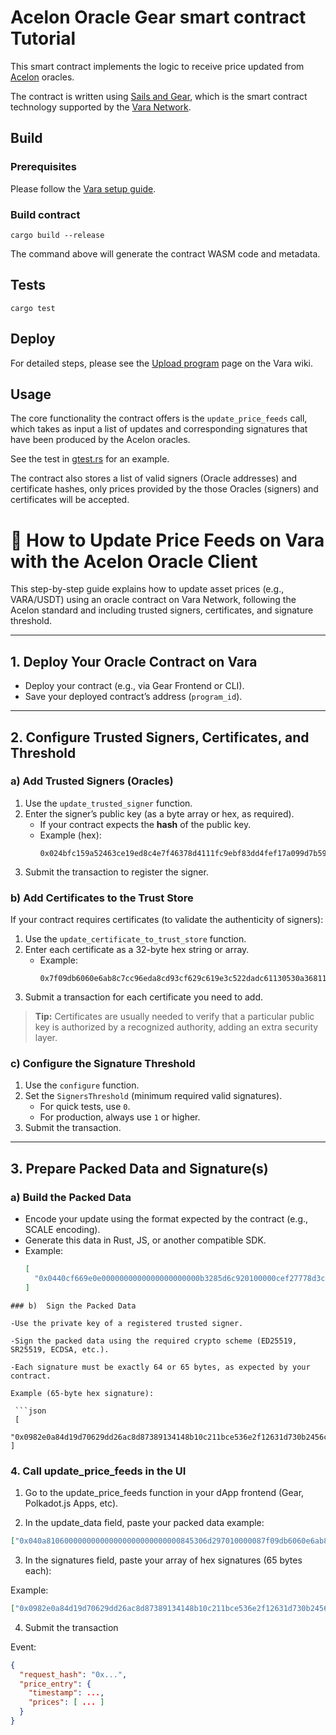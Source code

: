 # Acelon Oracle Gear smart contract Tutorial

This smart contract implements the logic to receive price updated from [Acelon](https://acelon.io/) oracles.

The contract is written using [Sails and Gear](https://wiki.vara.network/docs/build), which is the smart contract technology supported by the [Vara Network](https://vara.network/).

## Build

### Prerequisites

Please follow the [Vara setup guide](https://wiki.vara.network/docs/getting-started-in-5-minutes).

### Build contract

```shell
cargo build --release
```

The command above will generate the contract WASM code and metadata.

## Tests

```shell
cargo test
```

## Deploy

For detailed steps, please see the [Upload program](https://wiki.vara.network/docs/build/deploy) page on the Vara wiki.

## Usage

The core functionality the contract offers is the `update_price_feeds` call, which takes as input a list of updates and corresponding signatures that have been produced by the Acelon oracles.

See the test in [gtest.rs](tests/gtest.rs) for an example.

The contract also stores a list of valid signers (Oracle addresses) and certificate hashes, only prices provided by the those Oracles (signers) and certificates will be accepted.

# 🦾 How to Update Price Feeds on Vara with the Acelon Oracle Client

This step-by-step guide explains how to update asset prices (e.g., VARA/USDT) using an oracle contract on Vara Network, following the Acelon standard and including trusted signers, certificates, and signature threshold.

---

## 1. Deploy Your Oracle Contract on Vara

- Deploy your contract (e.g., via Gear Frontend or CLI).
- Save your deployed contract’s address (`program_id`).

---

## 2. Configure Trusted Signers, Certificates, and Threshold

### a) Add Trusted Signers (Oracles)

1. Use the `update_trusted_signer` function.
2. Enter the signer’s public key (as a byte array or hex, as required).
   - If your contract expects the **hash** of the public key.
   - Example (hex):  
     ```
     0x024bfc159a52463ce19ed8c4e7f46378d4111fc9ebf83dd4fef17a099d7b5937cb
     ```
3. Submit the transaction to register the signer.

### b) Add Certificates to the Trust Store

If your contract requires certificates (to validate the authenticity of signers):

1. Use the `update_certificate_to_trust_store` function.
2. Enter each certificate as a 32-byte hex string or array.
   - Example:
     ```
     0x7f09db6060e6ab8c7cc96eda8cd93cf629c619e3c522dadc61130530a3681140
     ```
3. Submit a transaction for each certificate you need to add.

> **Tip:** Certificates are usually needed to verify that a particular public key is authorized by a recognized authority, adding an extra security layer.

### c) Configure the Signature Threshold

1. Use the `configure` function.
2. Set the `SignersThreshold` (minimum required valid signatures).
   - For quick tests, use `0`.
   - For production, always use `1` or higher.
3. Submit the transaction.

---

## 3. Prepare Packed Data and Signature(s)

### a) Build the Packed Data

- Encode your update using the format expected by the contract (e.g., SCALE encoding).
- Generate this data in Rust, JS, or another compatible SDK.
- Example:
  ```json
  [
    "0x0440cf669e0e0000000000000000000000b3285d6c920100000cef27778d3c1f3546d7c49fe18aa7c2559a11171df720b9b4230dc2758bb2603e4795062d13e1ed971c6b6e5699764681e4d090bad39a7ef367cc9cb705652384b75b095dc5d2a59f082ef17d0c64104aaeab321bb0a49a26b9b27a59792fce80dd450ee6601d873d2d381d738d87a131f5605ec30c6adbc9138b79f2dfd6f3dc"
  ]
 ```
### b)  Sign the Packed Data

-Use the private key of a registered trusted signer.

-Sign the packed data using the required crypto scheme (ED25519, SR25519, ECDSA, etc.).

-Each signature must be exactly 64 or 65 bytes, as expected by your contract.

Example (65-byte hex signature):

  ```json
  [
  "0x0982e0a84d19d70629dd26ac8d87389134148b10c211bce536e2f12631d730b2456cc7e17da46927baf6a5dee4d669e7f89bf97edef59f8a8c792f50740645931c0000"
]
   ```

### 4.  Call update_price_feeds in the UI

1. Go to the update_price_feeds function in your dApp frontend (Gear, Polkadot.js Apps, etc).

2. In the update_data field, paste your packed data example:
```json
["0x040a810600000000000000000000000000845306d297010000087f09db6060e6ab8c7cc96eda8cd93cf629c619e3c522dadc61130530a3681140d01c1a02125c916f90b158105a9d3cd02c4683f6df4da6decd183560a95f56bac7d60632fe55f42dfc753a8fa1526293ff5808845da7c1e3b3fab0e7ca6a9675"]

```

3. In the signatures field, paste your array of hex signatures (65 bytes each):

Example: 
```json
["0x0982e0a84d19d70629dd26ac8d87389134148b10c211bce536e2f12631d730b2456cc7e17da46927baf6a5dee4d669e7f89bf97edef59f8a8c792f50740645931c0000"]
```
4. Submit the transaction

Event:
```json
{
  "request_hash": "0x...",
  "price_entry": {
    "timestamp": ...,
    "prices": [ ... ]
  }
}

```
